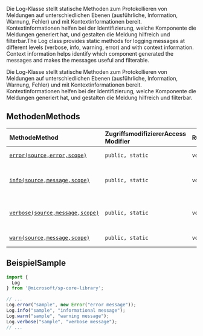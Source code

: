 <span data-ttu-id="38302-p101">Die Log-Klasse stellt statische Methoden zum Protokollieren von Meldungen auf unterschiedlichen Ebenen (ausführliche, Information, Warnung, Fehler) und mit Kontextinformationen bereit. Kontextinformationen helfen bei der Identifizierung, welche Komponente die Meldungen generiert hat, und gestalten die Meldung hilfreich und filterbar.</span><span class="sxs-lookup"><span data-stu-id="38302-p101">The Log class provides static methods for logging messages at different levels (verbose, info, warning, error) and with context information. Context information helps identify which component generated the messages and makes the messages useful and filterable.</span></span>







Die Log-Klasse stellt statische Methoden zum Protokollieren von Meldungen auf unterschiedlichen Ebenen (ausführliche, Information, Warnung, Fehler) und mit Kontextinformationen bereit. Kontextinformationen helfen bei der Identifizierung, welche Komponente die Meldungen generiert hat, und gestalten die Meldung hilfreich und filterbar.






## <a name="methods"></a><span data-ttu-id="38302-104">Methoden</span><span class="sxs-lookup"><span data-stu-id="38302-104">Methods</span></span>

| <span data-ttu-id="38302-105">Methode</span><span class="sxs-lookup"><span data-stu-id="38302-105">Method</span></span>       | <span data-ttu-id="38302-106">Zugriffsmodifizierer</span><span class="sxs-lookup"><span data-stu-id="38302-106">Access Modifier</span></span> | <span data-ttu-id="38302-107">Rückgabewerte</span><span class="sxs-lookup"><span data-stu-id="38302-107">Returns</span></span>  | <span data-ttu-id="38302-108">Beschreibung</span><span class="sxs-lookup"><span data-stu-id="38302-108">Description</span></span>|
|:-------------|:----|:-------|:-----------|
|[`error(source,error,scope)`](error-log.md)     | `public, static` | `void` | <span data-ttu-id="38302-109">Protokolliert einen Fehler</span><span class="sxs-lookup"><span data-stu-id="38302-109">Logs an error</span></span> |
|[`info(source,message,scope)`](info-log.md)     | `public, static` | `void` | <span data-ttu-id="38302-110">Protokolliert eine Meldung nur zu Informationszwecken.</span><span class="sxs-lookup"><span data-stu-id="38302-110">Logs an informational message</span></span> |
|[`verbose(source,message,scope)`](verbose-log.md)     | `public, static` | `void` | <span data-ttu-id="38302-111">Protokolliert eine ausführliche Meldung.</span><span class="sxs-lookup"><span data-stu-id="38302-111">Logs a verbose message</span></span> |
|[`warn(source,message,scope)`](warn-log.md)     | `public, static` | `void` | <span data-ttu-id="38302-112">Protokolliert eine Warnung.</span><span class="sxs-lookup"><span data-stu-id="38302-112">Logs a warning</span></span> |

## <a name="sample"></a><span data-ttu-id="38302-113">Beispiel</span><span class="sxs-lookup"><span data-stu-id="38302-113">Sample</span></span>
```ts
import {
  Log
} from '@microsoft/sp-core-library';

// ...
Log.error("sample", new Error("error message"));
Log.info("sample", "informational message");
Log.warn("sample", "warning message");
Log.verbose("sample", "verbose message");
// ...
```
